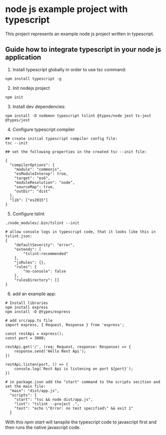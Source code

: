 <h1>node js example project with typescript</h1>
This project represents an example node js project written in typescript.

<h2>Guide how to integrate typescript in your node js application</h2>

1. Install typescript globally in order to use tsc command:

```
npm install typescript -g
```

2. Init nodejs project

```
npm init

```

3. Install dev dependencies:

```
npm install -D nodemon typescript tslint @types/node jest ts-jest @types/jest
```

4. Configure typescript compiler

```
## create initial typescript compiler config file:
tsc --init

## set the following properties in the created tsc --init file:

{
  "compilerOptions": {
    "module": "commonjs",
    "esModuleInterop": true,
    "target": "es6",
    "moduleResolution": "node",
    "sourceMap": true,
    "outDir": "dist"
  },
  "lib": ["es2015"]
}
```

5. Configure tslint

```
./node_modules/.bin/tslint --init

# allow console logs in typescript code, that it looks like this in tslint.json:
{
    "defaultSeverity": "error",
    "extends": [
        "tslint:recommended"
    ],
    "jsRules": {},
    "rules": {
        "no-console": false
    },
    "rulesDirectory": []
}
```

6. add an example app:

```
# Install libraries
npm install express
npm install -D @types/express

# add src/app.ts file
import express, { Request, Response } from 'express';

const restApi = express();
const port = 3000;

restApi.get('/', (req: Request, response: Response) => {
    response.send('Hello Rest Api');
})

restApi.listen(port, () => {
    console.log(`Rest Api is listening on port ${port}`);
})

# in package.json add the "start" command to the scripts secition and set the main file:
  "main": "dist/app.js",
  "scripts": {
    "start": "tsc && node dist/app.js",
    "lint": "tslint --project .",
    "test": "echo \"Error: no test specified\" && exit 1"
  }
```
With this <i>npm start</i> will tanspile the typescript code to javascript first and then  runs the native javascript code.
